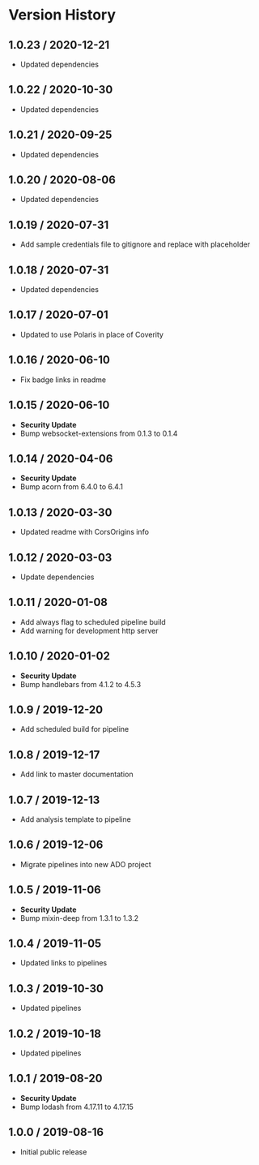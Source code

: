 # Version History

## 1.0.23 / 2020-12-21

- Updated dependencies

## 1.0.22 / 2020-10-30

- Updated dependencies

## 1.0.21 / 2020-09-25

- Updated dependencies

## 1.0.20 / 2020-08-06

- Updated dependencies

## 1.0.19 / 2020-07-31

- Add sample credentials file to gitignore and replace with placeholder

## 1.0.18 / 2020-07-31

- Updated dependencies

## 1.0.17 / 2020-07-01

- Updated to use Polaris in place of Coverity

## 1.0.16 / 2020-06-10

- Fix badge links in readme

## 1.0.15 / 2020-06-10

- **Security Update**
- Bump websocket-extensions from 0.1.3 to 0.1.4

## 1.0.14 / 2020-04-06

- **Security Update**
- Bump acorn from 6.4.0 to 6.4.1

## 1.0.13 / 2020-03-30

- Updated readme with CorsOrigins info

## 1.0.12 / 2020-03-03

- Update dependencies

## 1.0.11 / 2020-01-08

- Add always flag to scheduled pipeline build
- Add warning for development http server

## 1.0.10 / 2020-01-02

- **Security Update**
- Bump handlebars from 4.1.2 to 4.5.3

## 1.0.9 / 2019-12-20

- Add scheduled build for pipeline

## 1.0.8 / 2019-12-17

- Add link to master documentation

## 1.0.7 / 2019-12-13

- Add analysis template to pipeline

## 1.0.6 / 2019-12-06

- Migrate pipelines into new ADO project

## 1.0.5 / 2019-11-06

- **Security Update**
- Bump mixin-deep from 1.3.1 to 1.3.2

## 1.0.4 / 2019-11-05

- Updated links to pipelines

## 1.0.3 / 2019-10-30

- Updated pipelines

## 1.0.2 / 2019-10-18

- Updated pipelines

## 1.0.1 / 2019-08-20

- **Security Update**
- Bump lodash from 4.17.11 to 4.17.15

## 1.0.0 / 2019-08-16

- Initial public release
